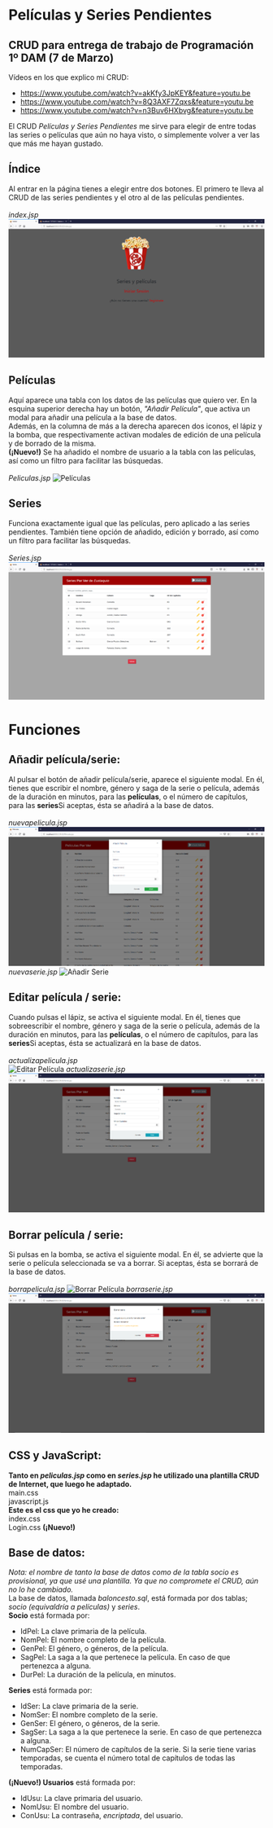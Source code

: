# Películas y Series Pendientes
## CRUD para entrega de trabajo de Programación 1º DAM (7 de Marzo)

Vídeos en los que explico mi CRUD:
- https://www.youtube.com/watch?v=akKfy3JpKEY&feature=youtu.be
- https://www.youtube.com/watch?v=8Q3AXF7Zqxs&feature=youtu.be
- https://www.youtube.com/watch?v=n3Buv6HXbvg&feature=youtu.be

El CRUD *Películas y Series Pendientes* me sirve para elegir de entre todas las series o películas que aún no haya visto, o simplemente volver a ver las que más me hayan gustado.

## Índice
Al entrar en la página tienes a elegir entre dos botones. El primero te lleva al CRUD de las series pendientes y el otro al de las películas pendientes.<br>
<br>
*index.jsp*
<img src="Fotos CRUD/Índice.png" alt="Índice">
## Películas
Aquí aparece una tabla con los datos de las películas que quiero ver. En la esquina superior derecha hay un botón, *"Añadir Película"*,
que activa un modal para añadir una película a la base de datos.<br>
Además, en la columna de más a la derecha aparecen dos iconos, el lápiz y la bomba, que respectivamente activan modales de edición de una película y de borrado de la misma.<br>
**(¡Nuevo!)** Se ha añadido el nombre de usuario a la tabla con las películas, así como un filtro para facilitar las búsquedas.<br> 
<br>
*Peliculas.jsp*
<img src="Fotos CRUD/Películas.png" alt="Películas">
## Series
Funciona exactamente igual que las películas, pero aplicado a las series pendientes. También tiene opción de añadido, edición y borrado, así como un filtro para facilitar las búsquedas.<br>
<br>
*Series.jsp*
<img src="Fotos CRUD/Series.png" alt="Series">
# Funciones
## Añadir película/serie:
Al pulsar el botón de añadir película/serie, aparece el siguiente modal. En él, tienes que escribir el nombre, género y saga de la serie o película, además de la duración en minutos, para las **películas**, o el número de capítulos, para las **series**Si aceptas, ésta se añadirá a la base de datos.<br>
<br>
*nuevapelicula.jsp*<br>
<img src="Fotos CRUD/Añadir Película.png" alt="Añadir Película">
*nuevaserie.jsp*
<img src="Fotos CRUD/Añadir Serie.png" alt="Añadir Serie">
## Editar película / serie:
Cuando pulsas el lápiz, se activa el siguiente modal. En él, tienes que sobreescribir el nombre, género y saga de la serie o película, además de la duración en minutos, para las **películas**, o el número de capítulos, para las **series**Si aceptas, ésta se actualizará en la base de datos.<br>
<br>
*actualizapelicula.jsp*<br>
<img src="Fotos CRUD/Editar Película.png" alt="Editar Película">
*actualizaserie.jsp*
<img src="Fotos CRUD/Editar Serie.png" alt="Editar Serie">
## Borrar película / serie:
Si pulsas en la bomba, se activa el siguiente modal. En él, se advierte que la serie o película seleccionada se va a borrar. Si aceptas, ésta se borrará de la base de datos.<br>
<br>
*borrapelicula.jsp*
<img src="Fotos CRUD/Borrar Película.png" alt="Borrar Película">
*borraserie.jsp*
<img src="Fotos CRUD/Borrar Serie.png" alt="Borrar Serie">
## CSS y JavaScript:
**Tanto en *peliculas.jsp* como en *series.jsp* he utilizado una plantilla CRUD de Internet, que luego he adaptado.**<br>
main.css<br>
javascript.js<br>
**Este es el css que yo he creado:**<br>
index.css<br>
Login.css **(¡Nuevo!)**
## Base de datos:
*Nota: el nombre de tanto la base de datos como de la tabla socio es provisional, ya que usé una plantilla. Ya que no compromete el CRUD, aún no lo he cambiado.*<br>
La base de datos, llamada *baloncesto.sql*, está formada por dos tablas; *socio (equivaldría a películas)* y *series*.<br>
**Socio** está formada por:<br>
- IdPel: La clave primaria de la película.<br>
- NomPel: El nombre completo de la película.<br>
- GenPel: El género, o géneros, de la película.<br>
- SagPel: La saga a la que pertenece la película. En caso de que pertenezca a alguna.<br>
- DurPel: La duración de la película, en minutos.<br>

**Series** está formada por:<br>
- IdSer: La clave primaria de la serie.<br>
- NomSer: El nombre completo de la serie.<br>
- GenSer: El género, o géneros, de la serie.<br>
- SagSer: La saga a la que pertenece la serie. En caso de que pertenezca a alguna.<br>
- NumCapSer: El número de capítulos de la serie. Si la serie tiene varias temporadas, se cuenta el número total de capítulos de todas las temporadas.<br>

**(¡Nuevo!) Usuarios** está formada por:<br>
- IdUsu: La clave primaria del usuario.<br>
- NomUsu: El nombre del usuario.<br>
- ConUsu: La contraseña, *encriptada*, del usuario.<br>


